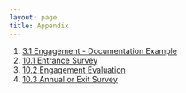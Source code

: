 ```yaml
---
layout: page
title: Appendix
---
```


1. [3.1 Engagement - Documentation Example](3.1-engagement-documentation)
2. [10.1 Entrance Survey](10.1-EntranceSurvey)
3. [10.2 Engagement Evaluation](10.2-EngagementEvaluation)
4. [10.3 Annual or Exit Survey](10.3-ExitSurvey)
